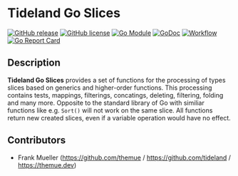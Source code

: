 # Tideland Go Slices

[![GitHub release](https://img.shields.io/github/release/tideland/go-slices.svg)](https://github.com/tideland/go-slices)
[![GitHub license](https://img.shields.io/badge/license-New%20BSD-blue.svg)](https://raw.githubusercontent.com/tideland/go-slices/master/LICENSE)
[![Go Module](https://img.shields.io/github/go-mod/go-version/tideland/go-slices)](https://github.com/tideland/go-slices/blob/master/go.mod)
[![GoDoc](https://godoc.org/tideland.dev/go/slices?status.svg)](https://pkg.go.dev/mod/tideland.dev/go/slices?tab=packages)
[![Workflow](https://github.com/tideland/go-slices/actions/workflows/build.yml/badge.svg)](https://github.com/tideland/go-slices/actions/)
[![Go Report Card](https://goreportcard.com/badge/github.com/tideland/go-slices)](https://goreportcard.com/report/tideland.dev/go/slices)

## Description

**Tideland Go Slices** provides a set of functions for the processing of types slices based
on generics and higher-order functions. This processing contains tests, mappings, filterings,
concatings, deleting, filtering, folding and many more. Opposite to the standard library of
Go with similiar functions like e.g. `Sort()` will not work on the same slice. All functions
return new created slices, even if a variable operation would have no effect.

## Contributors

- Frank Mueller (https://github.com/themue / https://github.com/tideland / https://themue.dev)

